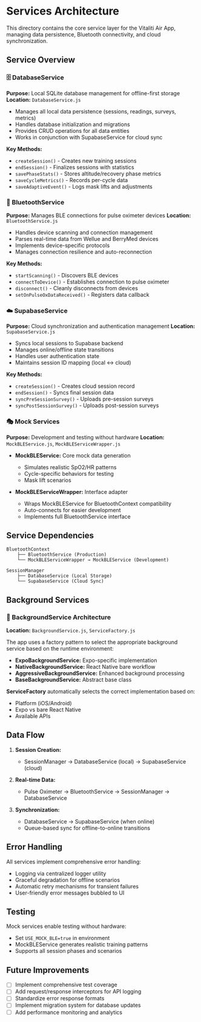 # Services Architecture

This directory contains the core service layer for the Vitaliti Air App, managing data persistence, Bluetooth connectivity, and cloud synchronization.

## Service Overview

### 🗄️ DatabaseService
**Purpose:** Local SQLite database management for offline-first storage
**Location:** `DatabaseService.js`

- Manages all local data persistence (sessions, readings, surveys, metrics)
- Handles database initialization and migrations
- Provides CRUD operations for all data entities
- Works in conjunction with SupabaseService for cloud sync

**Key Methods:**
- `createSession()` - Creates new training sessions
- `endSession()` - Finalizes sessions with statistics
- `savePhaseStats()` - Stores altitude/recovery phase metrics
- `saveCycleMetrics()` - Records per-cycle data
- `saveAdaptiveEvent()` - Logs mask lifts and adjustments

### 📡 BluetoothService
**Purpose:** Manages BLE connections for pulse oximeter devices
**Location:** `BluetoothService.js`

- Handles device scanning and connection management
- Parses real-time data from Wellue and BerryMed devices
- Implements device-specific protocols
- Manages connection resilience and auto-reconnection

**Key Methods:**
- `startScanning()` - Discovers BLE devices
- `connectToDevice()` - Establishes connection to pulse oximeter
- `disconnect()` - Cleanly disconnects from devices
- `setOnPulseOxDataReceived()` - Registers data callback

### ☁️ SupabaseService
**Purpose:** Cloud synchronization and authentication management
**Location:** `SupabaseService.js`

- Syncs local sessions to Supabase backend
- Manages online/offline state transitions
- Handles user authentication state
- Maintains session ID mapping (local ↔ cloud)

**Key Methods:**
- `createSession()` - Creates cloud session record
- `endSession()` - Syncs final session data
- `syncPreSessionSurvey()` - Uploads pre-session surveys
- `syncPostSessionSurvey()` - Uploads post-session surveys

### 🎭 Mock Services
**Purpose:** Development and testing without hardware
**Location:** `MockBLEService.js`, `MockBLEServiceWrapper.js`

- **MockBLEService:** Core mock data generation
  - Simulates realistic SpO2/HR patterns
  - Cycle-specific behaviors for testing
  - Mask lift scenarios

- **MockBLEServiceWrapper:** Interface adapter
  - Wraps MockBLEService for BluetoothContext compatibility
  - Auto-connects for easier development
  - Implements full BluetoothService interface

## Service Dependencies

```
BluetoothContext
    ├── BluetoothService (Production)
    └── MockBLEServiceWrapper → MockBLEService (Development)

SessionManager
    ├── DatabaseService (Local Storage)
    └── SupabaseService (Cloud Sync)
```

## Background Services

### 🔄 BackgroundService Architecture
**Location:** `BackgroundService.js`, `ServiceFactory.js`

The app uses a factory pattern to select the appropriate background service based on the runtime environment:

- **ExpoBackgroundService:** Expo-specific implementation
- **NativeBackgroundService:** React Native bare workflow
- **AggressiveBackgroundService:** Enhanced background processing
- **BaseBackgroundService:** Abstract base class

**ServiceFactory** automatically selects the correct implementation based on:
- Platform (iOS/Android)
- Expo vs bare React Native
- Available APIs

## Data Flow

1. **Session Creation:**
   - SessionManager → DatabaseService (local) → SupabaseService (cloud)

2. **Real-time Data:**
   - Pulse Oximeter → BluetoothService → SessionManager → DatabaseService

3. **Synchronization:**
   - DatabaseService → SupabaseService (when online)
   - Queue-based sync for offline-to-online transitions

## Error Handling

All services implement comprehensive error handling:
- Logging via centralized logger utility
- Graceful degradation for offline scenarios
- Automatic retry mechanisms for transient failures
- User-friendly error messages bubbled to UI

## Testing

Mock services enable testing without hardware:
- Set `USE_MOCK_BLE=true` in environment
- MockBLEService generates realistic training patterns
- Supports all session phases and scenarios

## Future Improvements

- [ ] Implement comprehensive test coverage
- [ ] Add request/response interceptors for API logging
- [ ] Standardize error response formats
- [ ] Implement migration system for database updates
- [ ] Add performance monitoring and analytics